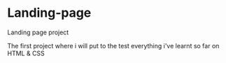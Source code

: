 # Landing-page
Landing page project

The first project where i will put to the test everything i've learnt so far on HTML & CSS
